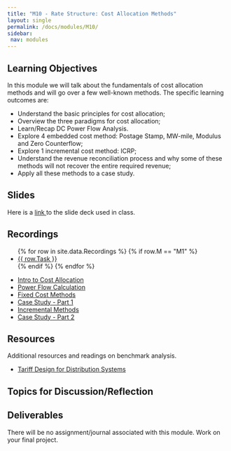 ```yaml
---
title: "M10 - Rate Structure: Cost Allocation Methods"
layout: single
permalink: /docs/modules/M10/
sidebar:
 nav: modules
---
```


## Learning Objectives

In this module we will talk about the fundamentals of cost allocation methods and will go over a few well-known methods. The specific learning outcomes are:

* Understand the basic principles for cost allocation;
* Overview the three paradigms for cost allocation;
* Learn/Recap DC Power Flow Analysis.
* Explore 4 embedded cost method: Postage Stamp, MW-mile, Modulus and Zero Counterflow;
* Explore 1 incremental cost method: ICRP;
* Understand the revenue reconciliation process and why some of these methods will not recover the entire required revenue;
* Apply all these methods to a case study.

## Slides

Here is a <a href="/docs/modules/PPTS/PSE_M10_CostAllocation.pdf" > link </a> to the slide deck used in class.


## Recordings
  <ul>
  {% for row in site.data.Recordings %}
  {% if row.M == "M1" %}
  <li> <a href="{{ row.link }}" target="_blank">{{ row.Task }}</a></li>
  {% endif %}
  {% endfor %}
  </ul>

* <a href="https://warpwire.duke.edu/w/ObkEAA/" > Intro to Cost Allocation </a>
* <a href="https://warpwire.duke.edu/w/O7kEAA/" > Power Flow Calculation </a>
* <a href="https://warpwire.duke.edu/w/a8YEAA/" > Fixed Cost Methods </a>
* <a href="https://warpwire.duke.edu/w/ccYEAA/" > Case Study - Part 1 </a>
* <a href="https://warpwire.duke.edu/w/C8cEAA/" > Incremental Methods </a>
* <a href="https://warpwire.duke.edu/w/CccEAA/" > Case Study - Part 2  </a>


## Resources

Additional resources and readings on benchmark analysis.

* <a href="/docs/modules/readings/M10_DistTariffDesign.pdf" > Tariff Design for Distribution Systems </a>


## Topics for Discussion/Reflection



## Deliverables

There will be no assignment/journal associated with this module. Work on your final project.
